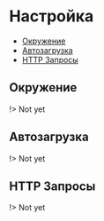 # Настройка

- [Окружение](/ru/configuration#окружение)
- [Автозагрузка](/ru/configuration#автозагрузка)
- [HTTP Запросы](/ru/configuration#http-запросы)

## Окружение

!> Not yet

## Автозагрузка

!> Not yet

## HTTP Запросы

!> Not yet
